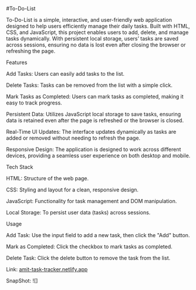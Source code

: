 #To-Do-List

To-Do-List is a simple, interactive, and user-friendly web application designed to help users efficiently manage their daily tasks. Built with HTML, CSS, and JavaScript, this project enables users to add, delete, and manage tasks dynamically. With persistent local storage, users’ tasks are saved across sessions, ensuring no data is lost even after closing the browser or refreshing the page.

Features

Add Tasks: Users can easily add tasks to the list.

Delete Tasks: Tasks can be removed from the list with a simple click.

Mark Tasks as Completed: Users can mark tasks as completed, making it easy to track progress.

Persistent Data: Utilizes JavaScript local storage to save tasks, ensuring data is retained even after the page is refreshed or the browser is closed.

Real-Time UI Updates: The interface updates dynamically as tasks are added or removed without needing to refresh the page.

Responsive Design: The application is designed to work across different devices, providing a seamless user experience on both desktop and mobile.

Tech Stack

HTML: Structure of the web page.

CSS: Styling and layout for a clean, responsive design.

JavaScript: Functionality for task management and DOM manipulation.

Local Storage: To persist user data (tasks) across sessions.

Usage

Add Task: Use the input field to add a new task, then click the "Add" button.

Mark as Completed: Click the checkbox to mark tasks as completed.

Delete Task: Click the delete button to remove the task from the list.

Link: [amit-task-tracker.netlify.app](amit-task-tracker.netlify.app)

SnapShot:  ![]
